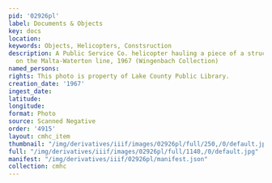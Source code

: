 ```yaml
---
pid: '02926pl'
label: Documents & Objects
key: docs
location: 
keywords: Objects, Helicopters, Constsruction
description: A Public Service Co. helicopter hauling a piece of a structure for construction
  on the Malta-Waterton line, 1967 (Wingenbach Collection)
named_persons: 
rights: This photo is property of Lake County Public Library.
creation_date: '1967'
ingest_date: 
latitude: 
longitude: 
format: Photo
source: Scanned Negative
order: '4915'
layout: cmhc_item
thumbnail: "/img/derivatives/iiif/images/02926pl/full/250,/0/default.jpg"
full: "/img/derivatives/iiif/images/02926pl/full/1140,/0/default.jpg"
manifest: "/img/derivatives/iiif/02926pl/manifest.json"
collection: cmhc
---
```

